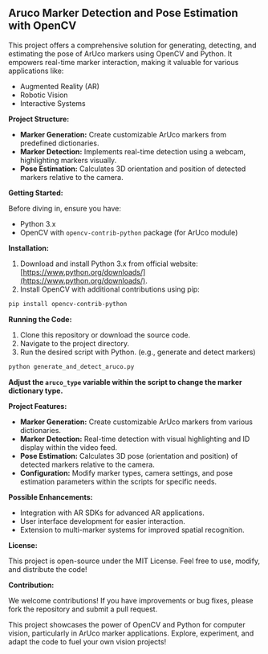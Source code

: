 ## Aruco Marker Detection and Pose Estimation with OpenCV

This project offers a comprehensive solution for generating, detecting, and estimating the pose of ArUco markers using OpenCV and Python. It empowers real-time marker interaction, making it valuable for various applications like:

* Augmented Reality (AR)
* Robotic Vision
* Interactive Systems

**Project Structure:**

* **Marker Generation:** Create customizable ArUco markers from predefined dictionaries.
* **Marker Detection:** Implements real-time detection using a webcam, highlighting markers visually.
* **Pose Estimation:** Calculates 3D orientation and position of detected markers relative to the camera.

**Getting Started:**

Before diving in, ensure you have:

* Python 3.x
* OpenCV with `opencv-contrib-python` package (for ArUco module)

**Installation:**

1. Download and install Python 3.x from official website: [https://www.python.org/downloads/](https://www.python.org/downloads/).
2. Install OpenCV with additional contributions using pip:

```bash
pip install opencv-contrib-python
```

**Running the Code:**

1. Clone this repository or download the source code.
2. Navigate to the project directory.
3. Run the desired script with Python. (e.g., generate and detect markers)

```bash
python generate_and_detect_aruco.py
```

**Adjust the `aruco_type` variable within the script to change the marker dictionary type.**

**Project Features:**

* **Marker Generation:** Create customizable ArUco markers from various dictionaries.
* **Marker Detection:** Real-time detection with visual highlighting and ID display within the video feed.
* **Pose Estimation:** Calculates 3D pose (orientation and position) of detected markers relative to the camera.
* **Configuration:** Modify marker types, camera settings, and pose estimation parameters within the scripts for specific needs.

**Possible Enhancements:**

* Integration with AR SDKs for advanced AR applications.
* User interface development for easier interaction.
* Extension to multi-marker systems for improved spatial recognition.

**License:**

This project is open-source under the MIT License. Feel free to use, modify, and distribute the code!

**Contribution:**

We welcome contributions! If you have improvements or bug fixes, please fork the repository and submit a pull request.

This project showcases the power of OpenCV and Python for computer vision, particularly in ArUco marker applications. Explore, experiment, and adapt the code to fuel your own vision projects!
